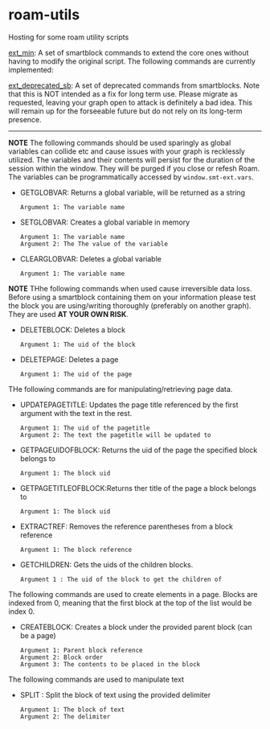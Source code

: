 # roam-utils
Hosting for some roam utility scripts

[ext_min](https://ryxai.github.io/roam-utils/ext_min.js): A set of smartblock commands to extend the core ones without having to modify the original script.
The following commands are currently implemented:

[ext_deprecated_sb](https://ryxai.github.io/roam-utils/ext_deprecated_sb.js): A set of deprecated commands from smartblocks. Note that this is NOT intended as a fix for long term use. Please migrate as requested, leaving your graph open to attack is definitely a bad idea. This will remain up for the forseeable future but do not rely on its long-term presence. 

***

   **NOTE** The following commands should be used sparingly as global variables can collide etc and cause issues with your graph is recklessly utilized. The variables and their contents will persist for the duration of the session within the window. They will be purged if you close or refesh Roam. The variables can be programmatically accessed by `window.smt-ext.vars`. 
  
  * GETGLOBVAR:         Returns a global variable, will be returned as a string
                        
        Argument 1: The variable name

  * SETGLOBVAR:         Creates a global variable in memory
                        
        Argument 1: The variable name
        Argument 2: The The value of the variable

  * CLEARGLOBVAR:       Deletes a global variable
                        
        Argument 1: The variable name
  
  **NOTE** THhe following commands when used cause irreversible data loss. Before using a smartblock containing them on your information please test the block you are using/writing thoroughly (preferably on another graph). They are used **AT YOUR OWN RISK**. 

  * DELETEBLOCK:        Deletes a block
                        
        Argument 1: The uid of the block

  * DELETEPAGE:         Deletes a page
                        
        Argument 1: The uid of the page

 THe following commands are for manipulating/retrieving page data.

  * UPDATEPAGETITLE: Updates the page title referenced by the first argument with the text in the rest.
                        
        Argument 1: The uid of the pagetitle
        Argument 2: The text the pagetitle will be updated to

  * GETPAGEUIDOFBLOCK: Returns the uid of the page the specified block belongs to
                        
        Argument 1: The block uid

  * GETPAGETITLEOFBLOCK:Returns ther title of the page a block belongs to
                        
        Argument 1: The block uid

  * EXTRACTREF: Removes the reference parentheses from a block reference
                        
        Argument 1: The block reference
  
  * GETCHILDREN: Gets the uids of the children blocks.
  
        Argument 1 : The uid of the block to get the children of
                        
  The following commands are used to create elements in a page. Blocks are indexed from 0, meaning that the first block at the top of the list would be index 0. 
  
  * CREATEBLOCK: Creates a block under the provided parent block (can be a page)
 
        Argument 1: Parent block reference
        Argument 2: Block order
        Argument 3: The contents to be placed in the block
 
  The following commands are used to manipulate text
  
  * SPLIT : Split the block of text using the provided delimiter
       
        Argument 1: The block of text
        Argument 2: The delimiter 
